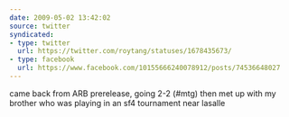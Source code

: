 ```yaml
---
date: 2009-05-02 13:42:02
source: twitter
syndicated:
- type: twitter
  url: https://twitter.com/roytang/statuses/1678435673/
- type: facebook
  url: https://www.facebook.com/10155666240078912/posts/74536648027
---
```


came back from ARB prerelease, going 2-2 (#mtg) then met up with my brother who was playing in an sf4 tournament near lasalle